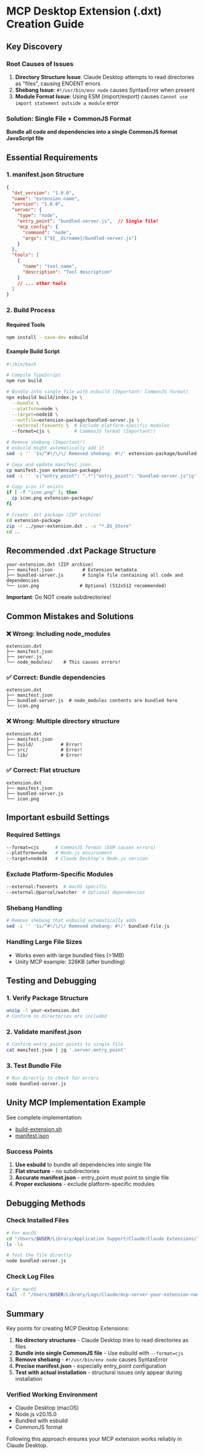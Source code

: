 # MCP Desktop Extension (.dxt) Creation Guide

## Key Discovery

### Root Causes of Issues
1. **Directory Structure Issue**: Claude Desktop attempts to read directories as "files", causing ENOENT errors
2. **Shebang Issue**: `#!/usr/bin/env node` causes SyntaxError when present
3. **Module Format Issue**: Using ESM (import/export) causes `Cannot use import statement outside a module` error

### Solution: Single File + CommonJS Format
**Bundle all code and dependencies into a single CommonJS format JavaScript file**

## Essential Requirements

### 1. manifest.json Structure
```json
{
  "dxt_version": "1.0.0",
  "name": "extension-name",
  "version": "1.0.0",
  "server": {
    "type": "node",
    "entry_point": "bundled-server.js",  // Single file!
    "mcp_config": {
      "command": "node",
      "args": ["${__dirname}/bundled-server.js"]
    }
  },
  "tools": [
    {
      "name": "tool_name",
      "description": "Tool description"
    }
    // ... other tools
  ]
}
```

### 2. Build Process

#### Required Tools
```bash
npm install --save-dev esbuild
```

#### Example Build Script
```bash
#!/bin/bash

# Compile TypeScript
npm run build

# Bundle into single file with esbuild (Important: CommonJS format)
npx esbuild build/index.js \
  --bundle \
  --platform=node \
  --target=node18 \
  --outfile=extension-package/bundled-server.js \
  --external:fsevents \  # Exclude platform-specific modules
  --format=cjs \         # CommonJS format (Important!)

# Remove shebang (Important!)
# esbuild might automatically add it
sed -i '' '1s/^#!/\/\/ Removed shebang: #!/' extension-package/bundled-server.js

# Copy and update manifest.json
cp manifest.json extension-package/
sed -i '' 's|"entry_point": ".*"|"entry_point": "bundled-server.js"|g' extension-package/manifest.json

# Copy icon if exists
if [ -f "icon.png" ]; then
  cp icon.png extension-package/
fi

# Create .dxt package (ZIP archive)
cd extension-package
zip -r ../your-extension.dxt . -x "*.DS_Store"
cd ..
```

## Recommended .dxt Package Structure

```
your-extension.dxt (ZIP archive)
├── manifest.json           # Extension metadata
├── bundled-server.js       # Single file containing all code and dependencies
└── icon.png               # Optional (512x512 recommended)
```

**Important**: Do NOT create subdirectories!

## Common Mistakes and Solutions

### ❌ Wrong: Including node_modules
```
extension.dxt
├── manifest.json
├── server.js
└── node_modules/    # This causes errors!
```

### ✅ Correct: Bundle dependencies
```
extension.dxt
├── manifest.json
├── bundled-server.js  # node_modules contents are bundled here
└── icon.png
```

### ❌ Wrong: Multiple directory structure
```
extension.dxt
├── manifest.json
├── build/          # Error!
├── src/            # Error!
└── lib/            # Error!
```

### ✅ Correct: Flat structure
```
extension.dxt
├── manifest.json
├── bundled-server.js
└── icon.png
```

## Important esbuild Settings

### Required Settings
```bash
--format=cjs      # CommonJS format (ESM causes errors)
--platform=node   # Node.js environment
--target=node18   # Claude Desktop's Node.js version
```

### Exclude Platform-Specific Modules
```bash
--external:fsevents  # macOS specific
--external:@parcel/watcher  # Optional dependencies
```

### Shebang Handling
```bash
# Remove shebang that esbuild automatically adds
sed -i '' '1s/^#!/\/\/ Removed shebang: #!/' bundled-file.js
```

### Handling Large File Sizes
- Works even with large bundled files (>1MB)
- Unity MCP example: 326KB (after bundling)

## Testing and Debugging

### 1. Verify Package Structure
```bash
unzip -l your-extension.dxt
# Confirm no directories are included
```

### 2. Validate manifest.json
```bash
# Confirm entry_point points to single file
cat manifest.json | jq '.server.entry_point'
```

### 3. Test Bundle File
```bash
# Run directly to check for errors
node bundled-server.js
```

## Unity MCP Implementation Example

See complete implementation:
- [build-extension.sh](../scripts/build-extension.sh)
- [manifest.json](../manifest.json)

### Success Points
1. **Use esbuild** to bundle all dependencies into single file
2. **Flat structure** - no subdirectories
3. **Accurate manifest.json** - entry_point must point to single file
4. **Proper exclusions** - exclude platform-specific modules

## Debugging Methods

### Check Installed Files
```bash
# For macOS
cd "/Users/$USER/Library/Application Support/Claude/Claude Extensions/local.dxt.your-extension-name/"
ls -la

# Test the file directly
node bundled-server.js
```

### Check Log Files
```bash
# For macOS
tail -f "/Users/$USER/Library/Logs/Claude/mcp-server-your-extension-name.log"
```

## Summary

Key points for creating MCP Desktop Extensions:

1. **No directory structures** - Claude Desktop tries to read directories as files
2. **Bundle into single CommonJS file** - Use esbuild with `--format=cjs`
3. **Remove shebang** - `#!/usr/bin/env node` causes SyntaxError
4. **Precise manifest.json** - especially entry_point configuration
5. **Test with actual installation** - structural issues only appear during installation

### Verified Working Environment
- Claude Desktop (macOS)
- Node.js v20.15.0
- Bundled with esbuild
- CommonJS format

Following this approach ensures your MCP extension works reliably in Claude Desktop.